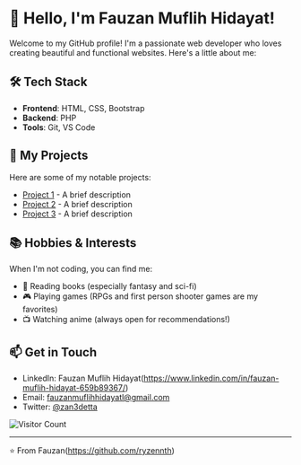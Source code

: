 # 👋 Hello, I'm Fauzan Muflih Hidayat!

Welcome to my GitHub profile! I'm a passionate web developer who loves creating beautiful and functional websites. Here's a little about me:

## 🛠️ Tech Stack
- **Frontend**: HTML, CSS, Bootstrap
- **Backend**: PHP
- **Tools**: Git, VS Code

## 🎯 My Projects
Here are some of my notable projects:
- [Project 1](link) - A brief description
- [Project 2](link) - A brief description
- [Project 3](link) - A brief description

## 📚 Hobbies & Interests
When I'm not coding, you can find me:
- 📖 Reading books (especially fantasy and sci-fi)
- 🎮 Playing games (RPGs and first person shooter games are my favorites)
- 📺 Watching anime (always open for recommendations!)

## 📫 Get in Touch
- LinkedIn: Fauzan Muflih Hidayat(https://www.linkedin.com/in/fauzan-muflih-hidayat-659b89367/)
- Email: fauzanmuflihhidayatl@gmail.com
- Twitter: [@zan3detta](https://x.com/zan3detta)

![Visitor Count](https://visitor-badge.glitch.me/badge?page_id=yourusername.yourusername)

---

⭐️ From Fauzan(https://github.com/ryzennth)
